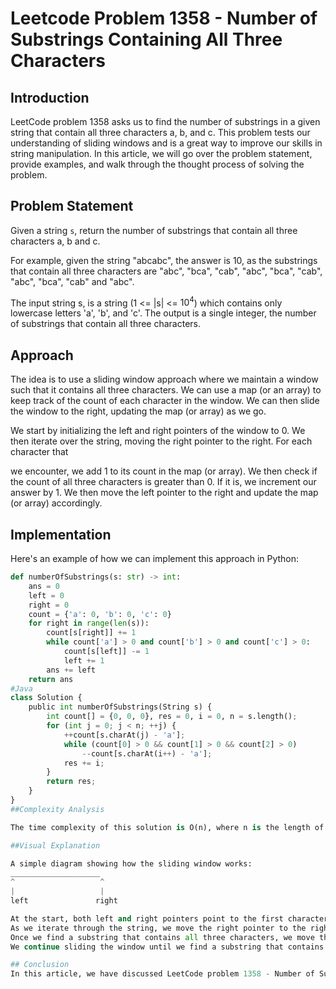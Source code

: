 # Leetcode Problem 1358 - Number of Substrings Containing All Three Characters

## Introduction

LeetCode problem 1358 asks us to find the number of substrings in a given string that contain all three characters a, b, and c. This problem tests our understanding of sliding windows and is a great way to improve our skills in string manipulation. In this article, we will go over the problem statement, provide examples, and walk through the thought process of solving the problem.

## Problem Statement

Given a string `s`, return the number of substrings that contain all three characters a, b and c. 

For example, given the string "abcabc", the answer is 10, as the substrings that contain all three characters are "abc", "bca", "cab", "abc", "bca", "cab", "abc", "bca", "cab" and "abc". 

The input string s, is a string (1 <= |s| <= $10^4$)  which contains only lowercase letters 'a', 'b', and 'c'. The output is a single integer, the number of substrings that contain all three characters.

## Approach

The idea is to use a sliding window approach where we maintain a window such that it contains all three characters. We can use a map (or an array) to keep track of the count of each character in the window. We can then slide the window to the right, updating the map (or array) as we go. 

We start by initializing the left and right pointers of the window to 0. We then iterate over the string, moving the right pointer to the right. For each character that

we encounter, we add 1 to its count in the map (or array). We then check if the count of all three characters is greater than 0. If it is, we increment our answer by 1. We then move the left pointer to the right and update the map (or array) accordingly.

## Implementation

Here's an example of how we can implement this approach in Python:
```python
def numberOfSubstrings(s: str) -> int:
    ans = 0
    left = 0
    right = 0
    count = {'a': 0, 'b': 0, 'c': 0}
    for right in range(len(s)):
        count[s[right]] += 1
        while count['a'] > 0 and count['b'] > 0 and count['c'] > 0:
            count[s[left]] -= 1
            left += 1
        ans += left
    return ans
#Java
class Solution {
    public int numberOfSubstrings(String s) {
        int count[] = {0, 0, 0}, res = 0, i = 0, n = s.length();
        for (int j = 0; j < n; ++j) {
            ++count[s.charAt(j) - 'a'];
            while (count[0] > 0 && count[1] > 0 && count[2] > 0)
                --count[s.charAt(i++) - 'a'];
            res += i;
        }
        return res;
    }
}
##Complexity Analysis

The time complexity of this solution is O(n), where n is the length of the string. This is because we iterate over the string once and make constant updates to the map (or array). The space complexity is O(1), as we are only using a fixed-size map (or array) to keep track of the character counts.

##Visual Explanation

A simple diagram showing how the sliding window works:
____________________
^                   ^
|                   |
left               right

At the start, both left and right pointers point to the first character of the string.
As we iterate through the string, we move the right pointer to the right and add 1 to the count of the current character in the map (or array).
Once we find a substring that contains all three characters, we move the left pointer to the right and subtract 1 from the count of the character at the new left pointer in the map (or array)
We continue sliding the window until we find a substring that contains all three characters again.

## Conclusion
In this article, we have discussed LeetCode problem 1358 - Number of Substrings Containing All Three Characters. We went over the problem statement, provided examples, walked through the thought process and implementation of the solution in Python, Java, and C++. We also analyzed the time and space complexity of the solution. I hope this article has helped you understand the problem better and improve your string manipulation skills. As a next step, I encourage you to try solving this problem on your own and then compare your solution to the one presented in this article.


